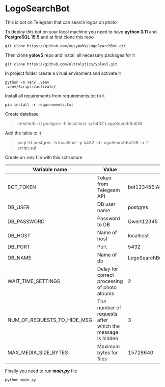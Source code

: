 # LogoSearchBot
This is bot on Telegram that can search logos on photo

To deploy this bot on your local machine you need to have **python 3.11** and **PostgreSQL 15.5** and at first clone this repo

```git clone https://github.com/muzy4ukV/LogoSearchBot.git```

Then clone **yolov5** repo and install all necessary packages for it

```git clone https://github.com/ultralytics/yolov5.git```

In project folder create a virual enviroment and activate it

```
python -m venv .venv
.venv/Scripts/activate/
```

Install all requirements from requirements.txt to it

```pip install -r requirements.txt```

Create database

> createdb -U postgres -h localhost -p 5432 LogoSearchBotDB

Add the table to it

> psql -U postgres -h localhost -p 5432 -d LogoSearchBotDB -a -f script.sql

Create an .env file with this sctructure

| Variable name | Value | Example |
| -------- | ------- | ------- |
| BOT_TOKEN | Token from Telegeam API | bot123456:ABCDEF1234ghIklzyx57W2v1u123ew11 |
| DB_USER | DB user name | postgres |
| DB_PASSWORD | Password to DB | Qwert12345 |
| DB_HOST | Name of host | localhost |
| DB_PORT | Port | 5432 |
| DB_NAME | Name of db | LogoSearchBotDB |
| WAIT_TIME_SETTINGS | Delay for correct processing of photo albums | 2 |
| NUM_OF_REQUESTS_TO_HIDE_MSG | The number of requests after which the message is hidden | 3 |
| MAX_MEDIA_SIZE_BYTES | Maximum bytes for files | 15728640 |

Finally you need to run ***main.py*** file

```python main.py```

